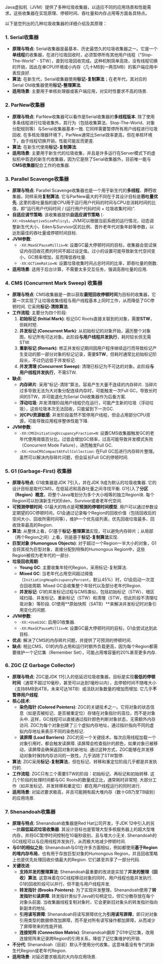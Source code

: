 Java虚拟机（JVM）提供了多种垃圾收集器，以适应不同的应用场景和性能需求。这些收集器在实现原理、停顿时间、吞吐量和内存占用等方面各具特点。

以下是您列出的几种垃圾收集器的详细介绍及其原理：

### 1. Serial收集器
*   **原理与特点**: Serial收集器是最基本、历史最悠久的垃圾收集器之一。它是一个**单线程**的收集器，在进行垃圾回收时，必须暂停所有其他用户线程（“Stop-The-World” - STW），直到垃圾回收完成。这种机制简单高效，没有线程切换的开销，因此在单CPU环境或小内存（几十MB到一两百MB）的客户端应用中表现良好.
*   **算法**: 在新生代，Serial收集器使用**标记-复制算法**；在老年代，其对应的Serial Old收集器使用**标记-整理算法**.
*   **适用场景**: 主要用于单核处理器或客户端应用，对实时性要求不高的场景.

### 2. ParNew收集器
*   **原理与特点**: ParNew收集器可以看作是Serial收集器的**多线程版本**. 除了使用多条线程进行垃圾收集外，其行为（包括收集算法、Stop-The-World、对象分配规则等）与Serial收集器基本一致. 它同样需要暂停所有用户线程进行垃圾回收. 在多核处理器环境下，ParNew通常比Serial效率更高，但在单核环境下，由于线程切换开销，性能可能反而更差.
*   **算法**: 在新生代使用**标记-复制算法**.
*   **适用场景**: 主要用于新生代的垃圾收集，并且是许多运行在Server模式下的虚拟机中首选的新生代收集器，因为它是除了Serial收集器外，目前唯一能与**CMS收集器**配合工作的收集器.

### 3. Parallel Scavenge收集器
*   **原理与特点**: Parallel Scavenge收集器也是一个用于新生代的**多线程**、**并行**收集器，同样采用**复制算法**. 它与ParNew最大的不同在于其设计目标是**吞吐量优先**. 这里的吞吐量指的是CPU用于运行用户代码的时间与CPU总消耗时间的比值，即“运行用户代码时间 / (运行用户代码时间 + 垃圾收集时间)”.
*   **自适应调节策略**: 该收集器提供**自适应调节策略** (`-XX:+UseAdaptiveSizePolicy`)，JVM可以根据当前系统的运行情况，动态调整新生代大小、Eden与Survivor区的比例、晋升老年代对象年龄等参数，以达到最佳的吞吐量或停顿时间目标.
*   **JVM参数**:
    *   `-XX:MaxGCPauseMillis=N`: 设置GC最大停顿时间的目标，收集器会尝试保证内存回收花费的时间不超过设定值。过小的设置可能导致新生代空间变小，GC频率增加，反而降低吞吐量.
    *   `-XX:GCTimeRatio=N`: 设置垃圾收集时间占总时间的比率，即吞吐量的倒数.
*   **适用场景**: 适用于后台计算，不需要太多交互任务，强调高吞吐量的应用.

### 4. CMS (Concurrent Mark Sweep) 收集器
*   **原理与特点**: CMS收集器是一款以获取**最短回收停顿时间**为目标的收集器，它第一次实现了让垃圾收集线程与用户线程基本上同时工作，从而降低了GC停顿时间. 它采用**标记-清除算法**.
*   **工作流程**: 主要分为四个阶段:
    1.  **初始标记 (Initial Mark)**: 标记GC Roots直接关联到的对象，需要**STW**，但耗时短.
    2.  **并发标记 (Concurrent Mark)**: 从初始标记的对象开始，遍历整个对象图，标记所有可达对象。此阶段**与用户线程并发执行**，耗时较长但无需STW.
    3.  **重新标记 (Remark)**: 修正并发标记期间因用户程序继续运行而导致标记产生变动的那一部分对象的标记记录，需要**STW**，但耗时通常比初始标记阶段长，不过仍远低于并发标记.
    4.  **并发清理 (Concurrent Sweep)**: 清理已标记为不可达的对象。此阶段**与用户线程并发执行**，不需STW.
*   **缺点**:
    *   **内存碎片**: 采用“标记-清除”算法，容易产生大量不连续的内存碎片. 当碎片过多导致无法为大对象分配连续内存时，可能触发一次Full GC，导致长时间的STW，并可能退化为Serial Old收集器作为后备方案.
    *   **浮动垃圾**: 并发清理阶段用户线程仍在运行，可能产生新的垃圾（浮动垃圾），这些垃圾本次无法回收，只能留到下一次GC.
    *   **对CPU资源敏感**: 并发阶段虽然不暂停用户线程，但会占用部分CPU资源，可能导致应用程序整体性能下降.
*   **JVM参数**:
    *   `-XX:CMSInitiatingOccupancyFraction=N`: 设置CMS收集器触发GC的老年代使用阈值百分比。过低会增加GC频率，过高可能导致并发模式失败（Concurrent Mode Failure），进而触发Full GC.
    *   `-XX:+UseCMSCompactAtFullCollection`: 在Full GC后进行内存碎片整理。虽然可以解决内存碎片问题，但会延长Full GC的停顿时间.

### 5. G1 (Garbage-First) 收集器
*   **原理与特点**: G1收集器是JDK 7引入，并在JDK 9成为默认的垃圾收集器. 它的设计目标是取代CMS，在低延迟和高吞吐量之间寻找平衡. G1引入了**分区（Region）概念**，将整个Java堆划分为多个大小相等的独立Region块. 每个Region可以扮演新生代的Eden、Survivor或者老年代空间.
*   **可预测停顿时间**: G1最大的特点是**可预测的停顿时间模型**. 用户可以通过参数设定期望的GC停顿时间，G1会通过记录每个Region的回收价值（包括回收后的空间大小、回收所需时间等），维护一个优先级列表，优先回收垃圾最多、回收效率最高的Region.
*   **算法**: 从整体上看，G1基于**标记-整理算法**实现，可以避免内存碎片；从局部（两个Region之间）上看，则是基于**标记-复制算法**实现.
*   **巨型对象 (Humongous Objects)**: 对于超过一个Region一半大小的对象，G1会将其视为巨型对象，直接分配到特殊的Humongous Region中，这些Region被视为老年代的一部分.
*   **垃圾回收周期**:
    *   **Young GC**: 主要收集年轻代Region，采用标记-复制算法.
    *   **Mixed GC**: 当老年代占用空间超过阈值（`InitiatingHeapOccupancyPercent`，默认45%）时，G1会启动一次混合回收周期. Mixed GC会收集整个年轻代以及部分老年代Region.
    *   **并发标记**: G1的并发标记过程与CMS类似，包括初始标记（STW）、根区域扫描、并发标记、重新标记（STW）和清理（STW，但此阶段不清理垃圾对象）等阶段. G1使用**原始快照（SATB）**来解决并发标记时对象引用变化的问题.
*   **JVM参数**:
    *   `-XX:+UseG1GC`: 启用G1收集器.
    *   `-XX:MaxGCPauseMillis=N`: 设置GC最大停顿时间的目标，G1会尝试达到此目标.
*   **优点**: 解决了CMS的内存碎片问题，并提供了可预测的停顿时间.
*   **缺点**: 相比CMS，G1的内存占用和运行时额外负载更高，因为每个Region都需要维护一个记忆集（Remember Set），可能占用堆容量的20%甚至更多内存.

### 6. ZGC (Z Garbage Collector)
*   **原理与特点**: ZGC是JDK 11引入的低延迟垃圾收集器，目标是实现**极低的停顿时间**（通常不超过10毫秒，甚至可以达到1毫秒以内），且停顿时间不随堆大小（支持8MB到4TB，未来可达16TB）或活跃对象数量的增加而增加. 它几乎**不暂停用户线程**.
*   **核心技术**:
    *   **染色指针 (Colored Pointers)**: ZGC的关键技术之一。它将对象的状态信息（如是否被标记、是否被重定位）存储在对象指针的高位，而不是对象头中. 这样，GC线程可以直接通过指针颜色判断对象状态，无需额外内存访问. ZGC为每个对象创建了三个虚拟内存地址，通过指针指向不同的虚拟内存地址来表示不同的染色标记.
    *   **读屏障 (Load Barriers)**: ZGC的另一个关键技术。每次应用线程加载一个对象引用时，都会触发读屏障. 读屏障会检查指针的颜色，如果对象已被移动，读屏障会确保返回对象的新地址. 通过这种方式，ZGC能够在并发移动对象时保持内存访问的一致性，几乎消除了STW暂停.
*   **算法**: ZGC采用**标记-复制算法**，但在标记、转移和重定位阶段几乎都是并发执行的.
*   **工作流程**: ZGC只有三个需要STW的阶段：初始标记、再标记和初始转移. 这几个阶段的处理时间都与GC Roots的数量成正比，通常耗时非常短. 大部分工作（如并发标记、并发转移和重定位）都在用户线程运行的同时进行.
*   **适用场景**: 对延迟要求极高，并且可能拥有超大堆内存（数十GB乃至TB级别）的应用场景.

### 7. Shenandoah收集器
*   **原理与特点**: Shenandoah收集器是Red Hat公司开发，于JDK 12中引入的另一款**超低延迟垃圾收集器**. 其设计目标也是管理大型多核服务器上的超大型堆内存，并将GC暂停时间控制在10毫秒级别，且与堆大小无关. Shenandoah的GC线程可以与应用线程并发执行，从而极大地减少停顿时间.
*   **与G1的相似之处**: Shenandoah与G1在许多方面相似，例如都使用**基于Region的堆内存布局**，也有用于存放巨型对象的Humongous Region，并且回收策略上也是优先处理回收价值最大的Region. 它们甚至共享了一部分代码.
*   **关键改进**:
    *   **支持并发的整理算法**: Shenandoah最重要的改进是实现了**并发的整理（回收）算法**. 这意味着在GC线程移动对象的同时，用户线程也能并发执行. G1的回收阶段可以并行，但不能与用户线程并发.
    *   **转发指针 (Brooks Pointers)**: 为了实现并发整理，Shenandoah使用了**转发指针**和**读屏障**. 转发指针类似于Java的句柄定位，但它分散存放在每个对象头前面. 当收集器线程复制对象时，它会更新旧对象头的转发指针指向新副本的地址.
    *   **引用读写屏障**: Shenandoah将读写屏障优化为**引用读写屏障**，即只对对象引用类型的数据修改加屏障，而不是对所有读写操作都加屏障，从而减少了屏障带来的性能开销.
    *   **连接矩阵 (Connection Matrix)**: Shenandoah摒弃了G1中记忆集，改用连接矩阵来记录跨Region的引用关系，降低了记忆集维护的开销.
*   **不分代**: Shenandoah（目前）默认不使用分代收集，这意味着没有专门的新生代Region或老年代Region.
*   **适用场景**: 对延迟要求极高的大内存应用场景.